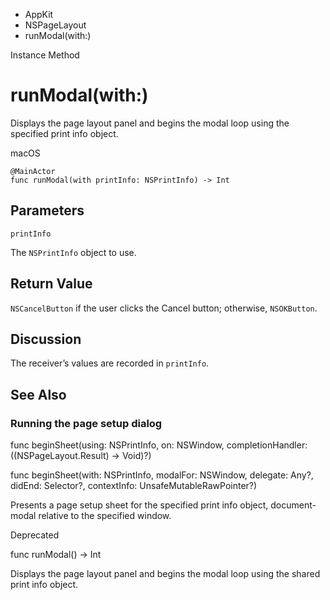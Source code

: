 

- AppKit
- NSPageLayout
-  runModal(with:) 

Instance Method

# runModal(with:)

Displays the page layout panel and begins the modal loop using the specified print info object.

macOS

``` source
@MainActor
func runModal(with printInfo: NSPrintInfo) -> Int
```

## Parameters 

`printInfo`  

The `NSPrintInfo` object to use.

## Return Value

`NSCancelButton` if the user clicks the Cancel button; otherwise, `NSOKButton`.

## Discussion

The receiver’s values are recorded in `printInfo`.

## See Also

### Running the page setup dialog

func beginSheet(using: NSPrintInfo, on: NSWindow, completionHandler: ((NSPageLayout.Result) -> Void)?)

func beginSheet(with: NSPrintInfo, modalFor: NSWindow, delegate: Any?, didEnd: Selector?, contextInfo: UnsafeMutableRawPointer?)

Presents a page setup sheet for the specified print info object, document-modal relative to the specified window.

Deprecated

func runModal() -> Int

Displays the page layout panel and begins the modal loop using the shared print info object.

